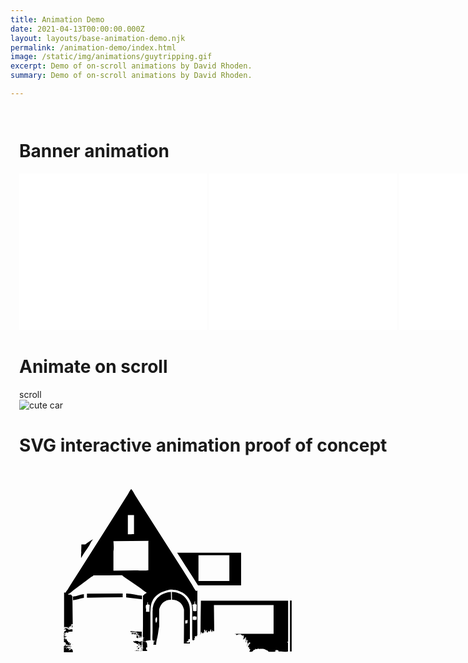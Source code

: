 ```yaml
---
title: Animation Demo
date: 2021-04-13T00:00:00.000Z
layout: layouts/base-animation-demo.njk
permalink: /animation-demo/index.html
image: /static/img/animations/guytripping.gif
excerpt: Demo of on-scroll animations by David Rhoden.
summary: Demo of on-scroll animations by David Rhoden.

---
```


<div style="width: 100vw;padding: 1em;">
	<div>
		<div>
	<div style="margin: 1em 0;" data-aos="fade-right" data-aos-easing="ease-in-out" data-aos-duration="500" data-aos-delay="100"><h1>Banner animation</h1></div>
		</div>
		<div class="banner-container">
			<iframe src="/static/banners/15-GDW-016/15-GDW-016_300x250/15-GDW-016_300x250.html" width="300" height="250" frameborder="0"></iframe>
			<iframe src="/static/banners/16-ATT-019/16-ATT-019_2_300x250/16-ATT-019_2_300x250.html" width="300" height="250" frameborder="0"></iframe>
			<iframe src="/static/banners/FKQ300x250/index.html" width="300" height="250" frameborder="0"></iframe>
		</div>
	</div>
	<div class="aos-label">
		<div style="margin: 1em 0;" data-aos="fade-right" data-aos-easing="ease-in-out" data-aos-duration="500" data-aos-delay="100"><h1>Animate on scroll</h1></div>
	</div>
	<div class="word-scrolling">scroll</div>
	<div class="car-scrolling"><img id="scrolling-car" src="/static/img/car-illustration-apr-16-2021.svg" alt="cute car"></div>
	<div style="margin: 1em 0;" data-aos="fade-right" data-aos-easing="ease-in-out" data-aos-duration="500" data-aos-delay="100"><h1>SVG interactive animation proof of concept</h1></div>
		</div>
	<div class="demo-container">
		<section id="svg-overlay-container">
			<svg id="product-svg" xmlns="http://www.w3.org/2000/svg" xmlns:xlink="http://www.w3.org/1999/xlink" viewBox="0 0 491.5 327.8">
			<path id="product-shape" d="M291.6 178.1v69.4c-1 .8-.6 1.6-2.4 1.7-.1-.6-.1-.6-.2-1h-.2c.1.3.2.6.2 1-1 .1-1.4 0-1.7.5.5.5.5 1.4.7 2.4h-.5c-.3.2-.3.1-1 .2v.7c.4.3.7.7 1 1.2-1.2.4-1 1.1-2.6 1.2-.3-.2-.9-.4-1.2-.5.1-1.7-.2-5.8-.2-8.6v-26.4c0-7.2.6-15.5-1.2-21.1-2.7-8.2-7.2-13.6-13.9-17.8-2.9-1.8-6.4-3.1-10.3-4.1-1.3-.1-2.6-.2-3.8-.2-1.4-.3-4.7-.6-6.5-.2-12.7 2.8-22.2 7.8-26.9 18.5-2.7 6.3-2.6 14.9-2.6 24.2v36.2c-.7 0-2.6-.2-2.6-.2l-.7.7c-.8-.2-2.2-1-3.1-.5 1 .2 1.9.3 2.9.5v.2c-1.5 0-3 .2-4.3.5v.2h.5c.3-.2.2-.1.7-.2v.2c-.7.4-1.4.5-2.6.5-.2.1-.1.2-.2 0-1.6-.5-2.5-1.6-2.4-3.8h.5c.3.6.5.9 1 1.2v-.5c-.4-.5-.8-1-1.2-1.4.6-.3.2.1.5-.5 0-.4-.3-.6-.5-1.4h.2c.5.4 1.1.4 1.9.5v-.2c-.9-.3-1.8-.2-2.2-1-.6-1-.2-3.6-.2-5 .1-4.2.2-8.3.2-12.5v-47.3h1c1-3 3.6-2.5 4.8-4.3-4-2-7.5-5.4-11-7.9-6.2-4.3-12.3-8.4-18.5-12.7-2.4-1.7-4.9-3.5-7.4-5.3-.5-.4-1-1.2-1.7-1.4-14.8.1-29.6.2-44.4.2-.9 1.2-2.3 1.8-3.6 2.6-2.6 1.8-5.1 3.9-7.7 5.8-6.6 4.8-13 9.8-19.7 14.6-2.6 1.9-5.2 5.1-8.4 6.2v1c1.2 0 3.3-.3 4.1.2 1 .3 1.4.6 1.4 1.9h1c.2 14.6.3 29.1.5 43.7-.7.4-.6.6-1.7.7-.4-.4-.2-.3-1-.5v.5c.5.4.6.6.7 1.4-2.1.9-.8 2.3-3.6 2.4-.2-.2-.1-.1-.5-.2v1.2c.6.4.9.8 1.2 1.4h-1c-.2-.7-.4-.7-.7-1.2-1 .1-1.9.5-2.6 0 1.2 0 1.2-.3 1.9-.7v-.2h-3.1c-.1.6.2.3-.5.5-.1-.6-.1-.6-.2-1-.6.4-1.2.5-2.4.5v-54h2.6c.6-1.8 2.2-3.3 3.1-4.8 2.5-4 5-7.9 7.4-11.8 7.6-12 15.2-24.1 22.8-36 16.2-25.6 32.4-51.1 48.5-76.6 5-7.9 10-15.7 14.9-23.5 1.8-2.8 3.2-6.6 5.5-8.9v.2c2.3 1.9 5.2 8.2 7 11 5.3 8.4 10.7 16.9 16.1 25.4 17.7 28 35.8 56 53.5 84 6 9.4 11.9 18.8 17.8 28.1 1.3 2 5.5 10.2 7.2 10.8.1-.7.4-.7 1.6-.6zM183.1 60v30c3.2 0 6.7-.1 9.6-.2V60h-9.6zm-72.5 45.8h6c.9-.3 1.9-1.4 2.6-1.9 2.4-1.6 6.8-4.9 9.4-5.8v.2c-2.2 1.8-4.1 6.5-5.8 9.1-4 6.4-9 12.6-12.5 19.4h-.2v-6.5c.6-.9.2-3.2.2-4.6.2-3.1.3-6.5.3-9.9zm50-5.2c.3 4.7 1 11.7 0 16.3v29.8c11.2-.2 22.4-.3 33.6-.5 6.5-.1 15 .9 20.9-.2v-44.6c.2-.3.2-.6.2-1.2-18.3 0-36.5.2-54.7.4zm199.2 18.2v50.9h-67.2c-10.9-17-21.8-33.9-32.6-50.9h99.8zm-66.5 3.8v40.3h48.2v-40.3h-48.2zm-43 57.4c.1 4 .2 8 .2 12-10.5-.1-16.5 6.9-18.5 15.4v26.4c-1.3 5.5-1.5 11.3-2.9 17-.9 3.5-1.8 7.6-1.9 11.5h-4.3v-.5c.7-1.1.6-3.3.2-4.1h.5c.4.4.2.3 1 .5v-.5c-.8-.2-1.2-.5-1.7-1 .9 0 1.3.2 1.9.5v-.2c-.1-.6.1-.3.5-1h-.5c-.5.2-2.3 0-2.9-.5-.9-1.5-.2-10.2-.2-12.7v-33.6c.5-.9 0-2.6.2-3.8.5-2.3.8-4.9 1.7-7 4.3-10.2 13.3-17.5 26.7-18.4zm1.5 0c14.2.5 23.3 8.4 26.9 19.7 1.7 5.3 1.2 12.6 1.2 19.4v34.1c-1.1.2-2 .7-3.1 1v.7h1.4v.2c-1 1-1 1.3-2.6 1.9.1.2.2.5.2.7-.9 0-.8-.1-1.2.5-.2.2-.1.1-.2.5h1c1-.4 2.5.7 3.8-.2.2-.2.3-.7.5-1h.2v2.9h-9.4c.1-11.6.2-23.2.2-34.8v-18c-2-8.7-8-15.6-18.7-15.6-.1-4-.2-8-.2-12zm-76.8 2.4v5.8c-18.6.2-37.1.5-55.7.7v-6.2l55.7-.3zm5.5 0c8.5-.1 16.3 3 24.7 3.4v5.5c-8.2-1-16.5-1.9-24.7-2.9v-6zm-66 1v5.8c-5.8.6-11.1 3.2-17 3.6v-5.5l.2-.2c5.8-.3 11-3.2 16.8-3.7zm321.6 10h2.6v79.4h-2.6v-79.4zm-139 .3h136.1v64.1H432v1.2h1v13.7c-2.9 1-11.2.3-14.9.2 0-.9-.1-1.3-.2-1.9h-.5c-.8-.5-2.9-.3-4.1-.2v2.2c-3.1.4-7.1.2-10.6.2-.3-.6-.4-.6-1-1 .1-.2.2-.5.2-.7-1.5-.1-1.2-.4-2.2-.5v-.7h-.7l.2.2c.5.2-.5.2-.5.2-2.3-2.3-6-2.1-11.3-1.7-.2-.5-.3-.9-.7-1.2.1.7.4.3-.2.7-.4.2-3.3.8-3.6.7-.4-.1.1-.5-1-.7-.1.6-.2 1.1-.2 1.7h-.5c-.8-.4-1.3.5-2.4.7-.1.4-.2.8-.2 1.2-.7.3-.6.4-1.2.7-.3-.2-.2-.1-.7-.2v.2s.9 0 .5.2h-.5c-.7.5-2.7.3-3.8.2-.2-.4 0-.2-.2-.5.5-1.5 1.4-1.3 1.4-3.4-.9-.3-1.4-.2-1.7-1.2.4-.6.2-1.4 0-1.9-1.1.1-1.5 0-1.9-1.2.8-.5 1.5-1.1 1.7-2.2h-.2v.2l-1 1v-.7c1.3-1.1 2.2-2.8 3.6-3.8v-.2c-.7.1-.5.3-1 0 .6-.4.9-.8 1.2-1.4h-.2c-.3.7-.4.9-1.2 1.2-.1-.9.1-.6-.5-1v.2c-.2.4-.2 1.5-.5 1.9 0-.8-.1-1.4-.2-1.9l-.2.2c-.6 1.2-1.1 2.4-1.7 3.6 0-.8.1-1.7-.2-2.2l-.5.5v-.7c.2-.3.2-.8.2-1.4h-.7v-1.2c.6-.3 1-.5 1.7-.7v-.2h-1c.1-1 .5-1.2-.2-1.7 0 .8-.1 1.2-.5 1.7v-.2c-.2-.3-.4-.9-.5-1.2-.4.3-.8.6-1.2 1v-.5c.7-.4 1.1-.9 1.4-1.7h-.2c-.5.8-.9 1.6-1.9 1.9 0-.7-.2-.7 0-1 .3-.2.4-.2 1-.2.1-.7.2-1.4.2-2.2h-.2v.5c-.2.2-.1.1-.2.5h-.2c-.1-.5-.1-.5-.2-.7 0 .9.1.8-.5 1.2v-.7c.5-.7 1-1.8 1.2-2.6h-.2v.2c-.3.2-2 1.5-2.2 1.7-.3.5 0 1.3-.2 1.7v-.2c-.3-.5-.2-.9-.7-1.2v.2c-.6.9 0 1.3-1.4 1.4l-.2-.2c.5-1.4 1-2.7 1.4-4.1-.8-.2-.4.1-.7-.5.3-.3.5-.6.7-1-.5-.5-.1-.5-.5-1.2-.3.4-1.5 1.5-1.7 1.2-.3-.3-.4-.7-.7-1v-.2l-.2.2c-.2.2-.3.4-.5.7h-.2c-.1-.5-.2-1-.2-1.4-.7.1-.9.2-1.4-.5-.2-.3.1-.3-.2-.7-.7.6-.1.2-1 0-.1.9.1.6-.5 1-.6-.5-.8-.5-1.7-.7-.1.9.1.6-.5 1-.2-.2-.1-.1-.5-.2-.2.8.1.4-.5.7-.2-.4 0-.2-.2-.5-.1.5-.1.5-.2.7-.2-.8.1-.4-.5-.7-.4.4-.2.3-1 .5-.2-.5-.2-1.1-.2-1.9h58.6v-44.9h-93.1c.2 13.4.3 26.9.5 40.3-.6.4-.7.4-1 1.2h-.2c0-.6 0-.7-.2-1l-.5.5c0-.9.1-1.1-.5-1.4-.1.5-.1.5-.2.7-.2-.8.1-.4-.5-.7v1.2c.2.3.1.2.2.7l-.5.5h-.5l-.5-.5c.2-.3.3-.6.5-1h-.5c-.3.7 0 .4-.7.7v-.5c.4-.3.3-.2.5-.7h.2c-.1-.2-.2-.3-.2-.5-.2.2-.5.3-.7.5.1-.8.2-1.6.2-2.4h-.5v.5c-.6.8-1.1 2.1-1.2 3.4h-1v-.7c-.8-.1-1-.3-1.7-.5v.2c.4.4.3.2.5 1l-.2.2c-.3-.2-.6-.3-1-.5v.5c.4.5.4.2.2.7-.1.2-.2.5-.2.7h-.5c-.1-.4-.2-.8-.2-1.2l-.7.7c-.2-.6-.3-.6-.5-1.2.6-.6 1-1.5 1.2-2.4h-.2v.2c-.5.5-.3.5-1.2.7l-.5-.5v.2c-.6.9-.3 2.3-1.2 2.9v-1.4c.2-.2.3-.7.5-1h-.2c-.3.5-.2.5-.7.7v-.5c.4-.5.2-1.1 0-1.7-.8.1-.4.1-1.2 0v.5c-.2.4 0 2.3 0 3.4-.4.1-.6.2-1.2.2v1l-.5.5c-1-.4-.5-.3-1.4.2 0-.9.1-1.1-.5-1.4-.1.5-.1.5-.2.7v-.2c-.3-.5-.4-.8 0-1.7h-.5v.2c-.4.4-.6.8-1 1.2.2 1 .3.8.2 1.7h-.7c0-17.1.3-34.3.6-51.6zm-12.5 5.5c-.2.8-.3.6-.5 1.4h-.7v.7h1c0 3.1.5 5.1.5 8.4h.5c.9.6 3.5 0 5 0 0-4.7.2-6 .2-10.3h-1.9c0-1.2-.8-1-1-2.6.6-.7.3-1 .2-2.2h-.5v.2c-1 1.7.4 4-1.2 4.6-.3-.2-.9-.2-1.6-.2zM211.4 211c1.8-.1 3.5-.2 5.3-.2.2-.4 0-.2.2-.5-.3-3.1.2-6.2.2-10.1l-.2-.2c-2.7.1-2.6-1.2-2.4-3.8l-.2-.2c-.4.2-.2 0-.5.2-.5.8-.1 2 0 3.1-3.1 1.5-2.8 1.5-2.6 6 .7.9.3 4.1.2 5.7zm76.6 7.4v-.7c-1.4.1-2.4.6-3.6.7v5c1.4.5 3.9.3 5.8.2v-.5c.5-.8.3-3.3.2-4.6l-.2-.2c-.8.1-1.5.1-2.2.1zm-60.7 1c-2 3.3-1.3 5.9-.2 9.1l.2-.2c1.8-2.3 1.5-5.1 1.2-8.4l-.5-.5h-.7zm49.2 4.3c-1.5 0-2.5.4-3.8.7v4.8l.2.2c1-.2 2.1-.5 3.1-.7.3-.7.3-2 .2-3.1.3-.4.3-1.2.3-1.9zM96.7 235.2c-.4-.1-.8-.2-1.2-.2v-.2c.4-.7.4-2.5.7-3.1h.5v3.5zm-3.1-1.2c.6.2.6.2 1 .7l.2.2h-.5c-.7-.6-.7-.1-.7-.9zm-10.3 1.4h1v.2h-.5v.2c-.7.2-.3 0-.5-.4zm.7.5c.8.2.4-.1.7.5H84v-.5zm6.2 2.7c2.3 0 3.9-.5 6.5-.5v3.8c-2.4-.2-5-.3-7 .5.4.5.7.3.5 1-.3.2-.4.2-1 .2-.7-.5-2.1-.5-3.4-.5v.2h.2c.3.3 1.2.5.7.7-.5.3-1.5-.2-2.2-.5v.2l.7.7H84c-.3.2-.4.2-1 .2v-.5c.9-.6 1.1-1.5 1.2-2.9 1.2-.1 1-.5 2.2-.7.1-.6.2-1.1.2-1.7-.5-.3-.5-.4-1.4-.5-.5.5-1.9.3-2.2-.2.8-.1 1.2-.3 1.9-.5 0-1.4 1.1-1.1 3.1-1 .3.7.5 1.1 1.2 1.4 0-.6.1-.8.2-1.2h.2c.5.8.6 1.3.6 1.8zm96.8 2.6c3.3 0 6.5.4 8.4 1 0 0 1.9-.5 2.6-.5 2.2.1 4.5.2 6.7.2v7.9h-1c-.2.2-.1.1-.5.2-1.5-2.2-4.3-2.7-5.8-4.6h.5c.7-.4 2.8.9 2.9.7l.2-.2c-.6-.3-1.4-1-2.2-1.2-.6.1-1.1.2-1.7.2v-.5l1.4-1.4h-1.2c-.3.3-.7.4-1.2.5 0-.6-.1-.8-.2-1.2-.4.3-1.2 1.3-1.4 1-.7-.5-1-1.1-1.9-1.4v.5c.2.3.1.2.2.7h-.2c-2.2-1.8-5.3 1.1-5.6-1.9zm115.4 1.4c.4.3.3.2.5.7h-.5v-.7zm-112.8 1c.7 0 1.5 0 1.9.2.6.2.5.2 1 .5-.1.2-.2.5-.2.7-.4.1-.4.2-1 .2-.8-.7-2.5-.6-3.1-1.4.6 0 1.1 0 1.4-.2zm3.8.5c1.4 0 2.1.3 2.2.5.7.2.7.1 1 .7h-.2c-1.1.8-2.6.7-4.3.7v-.2h.2c.3-.6.7-1.2 1.1-1.7zm-4.5.9c1.1 0 1.3.3 2.2.5l-.2.2c-.4.4-.5.4-1.2.5-.4-.5-.6-.5-.8-1.2zm-105.6.3h2.9v.2h-.5c-.6.4-1.7.8-2.4 1v-1.2zm266.9 0h1.2v.5l-.2.2c-.4-.2-.2 0-.5-.2-.7-.4-.2.1-.5-.5zm-54 .5c.4.5.4.2.2.7v.5h-.2v-1.2zm-100.4.4c.6 0 .9 0 1.2.2.7.3.6.7 1.4 1v.2h-.7c-1.5-1.3-2.8.6-1.9-1.4zm-111.3.3h1.2v.5c-.6.4-1.2.8-1.9 1.2.6.7 1 .9 2.4 1 .5-.3.7-.2 1.2 0v.5c-1.7.4-2.6 1.4-4.1 1.9v-4.3c.4-.3.9-.5 1.2-.8zm113 1.7h1c.5.9.7 1.3.7 2.9-.2.5-.1.3 0 1h-.7c-.4-.3-1.1-.4-1.4-.7-.3-.4-.7-1-1-1.4.6-.6 1.1-1 1.4-1.8zm2.7.4h.7c.6.9 1.3 1.3 1.7 2.4h-.2c-.9-.8-1.7-1.3-2.2-2.4zm-.3.3c.2.2.1.1.2.5h-.2v-.5zm.5 1.9c-.1-.5-.2-1-.2-1.4h.2l1 1v.5c-.4-.1-.7-.1-1-.1zm90.5-1.4h.5v.5h-.5v-.5zm-86.7 1.6v.7c-1.2-.2-1.6-1.1-1.9-2.2h.2c.5.8.7 1.3 1.7 1.5zm85.7-.2h.5l-.2.2v.2c-.2-.2-.1 0-.3-.4zm-88.8.2c.5.6.2.5-.7.7v-.5c.5 0 .5 0 .7-.2zm-107 8.9c-.1.8-.2 1.6-.2 2.4-1.2.2-3.1.9-4.8.2-.2-.2-.3-.5-.5-.7-.6-.2-1.6.5-2.6.5v-.2c.8-.9.3-1.8 0-2.9-.7-.4-.7-.7-1.9-.7-.3-.2-.2-.1-.7-.2v-5.8c.7-.2 1.4-.5 2.2-.7v.7c-.6.4-.6.4-.7 1.2.4.1.6.2 1.2.2.4-.5.8-.9 1.2-.7.2.7.5 1.4.7 2.2.8 1.1 1.9 1.1 2.2 2.9l-.5.5h.7c.6-.4 1.9.5 2.2.7-.6.6-1 1.1-1.2 2.2h.5c.3-.9 1-1.6 2.2-1.8zm193.9-6.7c.6.3.3-.1.5.7h-.5v-.7zm-84.5 3.4c.4-.1.8-.2 1.2-.2v7h-.5c-.7-.5-1.5-.2-1.9-.5-.6-.4-.8-.4-1-1.2h1v-.2c-.7-.3-1.7-.5-2.2-1-1.2.3-1.6.8-2.6 1.2-.6-1-1.2-1.8-2.4-2.2-.4.3-.4.4-.7.2-1-.6-2.9-2-3.1-2.6l.2-.2c1-.1.9-.3 1.7-.5.3.8.2.6 1.2.7.2-.3.3-.6.5-1 .8.5 2.1.5 4.6.5.4.7.7 2 1.2 2.6-.1-1.1-.2-2 .5-2.4.3 1 .6 1.2 1.9 1.2.1-.2.2-.5.2-.7.2-.3.1-.2.2-.7zm9.9 10h-1.7v3.1c.6.4.5.6 1.4.7v1.7h-7v-3.8h.2c.6.6 1.4 1.2 2.4 1.4-1-.9-2.4-.9-2.6-2.6h.5c.4.4.8.6 1.4.7-.7-.7-1.5-.6-1.9-1.7h.5c.2.2.4.3.7.5-.6-.8-1.1-.6-1.2-1.9h.5l.2.2c-1.2-1.7-.8-6-.7-8.9h.2c1.8 2.5 5.3.7 6.2 3.1.7 1 .9 6.1.9 7.5zm154-8.4c-.6-.1-.6-.1-1-.2.1-.2.2-.5.2-.7.2-.2.3-.4.5-.7h.5v.5c-.1.3-.1.5-.2 1.1zm.5-1.4c.2.3.1.2.2.7h-.2v-.7zm-142.8.5c.3.3.8.5 1.2.7-.3-.5-.5-.5-1.2-.7zm-132.9 1.2h.5v.5c-.7-.2-.5.1-.5-.5zm4.5 2.6c.2.3.1.2.2.7h-.5c.2-.2.2-.4.3-.7zm272.9.3c.2.3.2.4.2 1-.2.2-.5.3-.7.5v-.7c.2-.3.3-.5.5-.8zm-170.4.2h1l.2.2c-.1 1.1 0 1 .5 1.9h-.5c-1-.9-1.7-.9-1.2-2.1zm1.9 1c.6.2.9.4 1.4.7v.5h-.2c-.4-.5-.9-.6-1.2-1.2zm-116.6 1.2v-1h.5c.4.3 1.1.4 1.4.7-.6.1-1.3.2-1.9.3zm4.5-1h1c-.2.5 0 .4-.2.7-.3.2-.2.1-.7.2-.1-.3-.1-.6-.1-.9zm2.2 0c.6.1.6.1 1 .2-.2.2-.1.1-.5.2-.2.2-.1.1-.5.2v-.6zm278.4.2c.2.5-.1.9-.2 1.7l-.2-.2c-.3-.4-.2-.1 0-.5.1-.6.2-.5.4-1zm-283 .3c.5.1.5.1.7.2-.4-.1-.4 0-.7-.2zm116.4 0c.8.1 1 .3 1.7.5v.7h-.2c-.5-.5-1-.8-1.5-1.2zM97.2 274.1H83.3v-9.8h.2c.9.7 2.1-1.1 4.1-.2.5.2.5.7 1.2 1v-1H90c.1.6-.1.4 1 .5.7-.5 1.7-.7 2.9-.7v.5h-.2c-1.1 1.4-2.1.7-3.8 1-.1.9.1.6-.5 1-.1-.9.1-.6-.5-1-.5.8-2.3 1.9-3.6 1h.5c.6-.4 1.8-.3 2.4-.7-1.5-.1-3.3 0-3.8 1l-.2.2c1.2-.1 2.9-.3 3.4.5-.6.5-.9 1.2-1.2 1.9h.2c.8-.9 1.7-2.2 3.1-2.4.2.6.5 1.1.7 1.7 1.3-.5 2.3-1.4 3.6-1.7v.5c-1.6.5-2.8 2-3.1 3.8h.5c.7-.9 1.4-.2 2.4-1.7h.2c.2.2 0 .5.2.2l.7-.7c2.1.8 2.4 1.7 2.3 5.1zM203 264c1 .3 1.6.6 1.7 1.9h-.2c-.7-.7-1.2-.7-1.5-1.9zm-108 .2h.5v.5H95v-.5zm102.5.5h1.4v.5c-.8.6-.2.7-1.2 1l-.5-.5c.2-.4.2-.4.3-1zm-104.6.3c.1.2.3 0 .2.5h-.2c-.3.2-.2.1-.7.2v-.2h.2c.2-.2.3-.4.5-.5zm1.2 0c.6.3.2-.1.5.5-.3.1-.6.2-1 .2.2-.3.3-.5.5-.7zm108 1.6v-1.7h.5c.2.4.3.4.5 1h.2l-.2.2c-.4.5-.3.4-1 .5zm1.9-.7c.7.4.6.2.7 1.2h-.2l-.2-.2c-.2-.4-.2-.4-.3-1zm-112.6.7h.5l-.2.2c-.3.2-.4.2-1 .2v-.2c.5 0 .5 0 .7-.2zm109.7.5c-.1.5-.1.5-.2.7-.6.6-1 .8-1.4 1.7-.4-.2-.2 0-.5-.2-.6-.4-.4-.1-.5-1 .5-.4.6-.6.7-1.4 1.3 0 .8 0 1.9.2zm169.7-.5c.2.1.5.2.7.2v.2h-.7v-.4zm-277 .8c.4.4.6.9.5 1.2-.2.2-.1.1-.5.2v-1.4zm110.7 0c.3.4.3 1.4.2 2.2h-.2c-.3-.5-.5-.6-.7-1.2.9-.1.6.2.7-1zm167 1.2h.5l-1 1c.2-.6.3-.6.5-1zm-166.8 3.8c-.5-.1-.5-.1-.7-.2.5-.7.4-1.6.2-2.4h.2v.2c.4.5.3 1.6.3 2.4zm-8.4-.5v-1l.2-.2h.5c.2.3.5.6.7 1 .5-.2 1.3-1 1.4-.7h.2l-.2.2c-.8.9-1.7 1-3.6 1v-.2c.3-.1.6-.1.8-.1zm6 .5c.1-.5.2-1 .2-1.4.2.2.1.1.2.5.3.3.3.4.5 1-.2-.1-.6-.1-.9-.1zm-8.1-1.2c.6.2.6.2 1 .7l.2.2h-.7c-.3-.4-.4-.3-.5-.9zm5 .2c.7.2.7.1 1.4.2v.5c-.6 0-1.7.2-1.9-.2.2-.1.3-.3.5-.5z"/>
	</svg>
	<div class="colors">
		<div class="color" style="background-color: #e1e851" data-hex="#e1e851"></div>
		<div class="color" style="background-color: #8cd147" data-hex="#8cd147"></div>
		<div class="color" style="background-color: #4a9ccf" data-hex="#4a9ccf"></div>
		<div class="color" style="background-color: red" data-hex="red"></div>
		<div class="color" style="background-color: #661f45" data-hex="#661f45"></div>
		<div class="color" style="background-color: #1e2024" data-hex="#1e2024"></div>
		<div class="color" style="background-color: white" data-hex="white"></div>
	</div>
</section>
</div>
	
</div>
